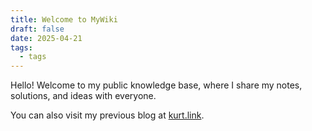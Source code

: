 ```yaml
---
title: Welcome to MyWiki
draft: false
date: 2025-04-21
tags:
  - tags
---
```


Hello! Welcome to my public knowledge base, where I share my notes, solutions, and ideas with everyone.

You can also visit my previous blog at [kurt.link](https://kurt.link/).
